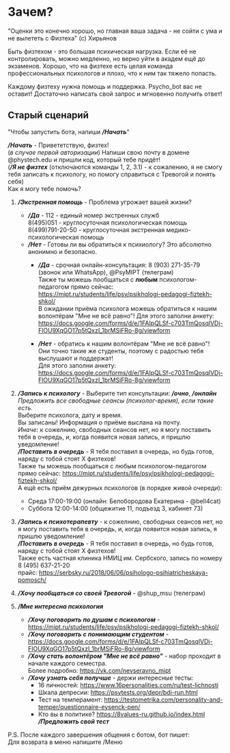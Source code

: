 # Зачем?
"Оценки это конечно хорошо, но главная ваша задача - не сойти с ума и не вылететь с Физтеха" (с) Хирьянов

Быть физтехом - это большая психическая нагрузка. Если её не контролировать, можно медленно, но верно уйти в академ ещё до экзаменов.
Хорошо, что на физтехе есть целая команда профессиональных психологов и плохо, что к ним так тяжело попасть.

Каждому физтеху нужна помощь и поддержка.
Psycho_bot вас не оставит! Достаточно написать свой запрос и мгновенно получить ответ!

## Старый сценарий
"Чтобы запустить бота, напиши ***/Начать***"

***/Начать*** - Привететствую, физтех!  
(*в случае первой авторизации*) Напиши свою почту в домене @phystech.edu и пришли код, который тебе придёт!  
(***/Я не физтех*** (отключаются команды 1, 2, 3.1) - к сожалению, я не смогу тебя записать к психологу, но помогу справиться с Тревогой и понять себя)  
Как я могу тебе помочь?
1. ***/Экстренная помощь*** - Проблема угрожает вашей жизни?
   - ***/Да*** - 112 - единый номер экстренных служб  
     8(495)051 - круглосуточная психологическая помощь  
     8(499)791-20-50 - круглосуточная экстренная медико-психологическая помощь
   - ***/Нет*** - Готовы ли вы обратиться к психиологу? Это абсолютно анонимно и безопасно.
      - ***/Да*** - срочная онлайн-консультация: 8 (903) 271-35-79 (звонок или WhatsApp), @PsyMIPT (телеграм)  
        Также ты можешь пообщаться с **любым** психологом-педагогом прямо сейчас: https://mipt.ru/students/life/psy/psikhologi-pedagogi-fiztekh-shkol/  
        В ожидании приёма психолога можешь обратиться к нашим волонтёрам "Мне не всё равно"! Для этого заполни анкету: https://docs.google.com/forms/d/e/1FAIpQLSf-c703TmQosqlVDj-FlOU9XqGO17p5tQxzI_1brMSiFRo-8g/viewform

      - ***/Нет*** - обратись к нашим волонтёрам "Мне не всё равно"! Они точно такие же студенты, поэтому с радостью тебя выслушают и поддержат!  
        Для этого заполни анкету: https://docs.google.com/forms/d/e/1FAIpQLSf-c703TmQosqlVDj-FlOU9XqGO17p5tQxzI_1brMSiFRo-8g/viewform


2. ***/Запись к психологу*** - Выберите тип консультации: ***/очно***, ***/онлайн***  
   *Предложить все свободные сеансы (психолог-время), если такие есть.*  
   Выберите психолога, дату и время.  
   Вы записаны! Информация о приёме выслана на почту.  
   *Иначе:* к сожелнию, свободных сеансов нет, но я могу поставить тебя в очередь, и, когда появится новая запись, я пришлю уведомление!  
   ***/Поставить в очередь*** - Я тебя поставил в очередь, но будь готов, наряду с тобой стоят Х физтехов!  
   Также ты можешь пообщаться с любым психологом-педагогом прямо сейчас: https://mipt.ru/students/life/psy/psikhologi-pedagogi-fiztekh-shkol/  
   А ещё есть приём дежурных психологов (в порядке живой очереди):
   - Среда 17:00-19:00 (онлайн: Белобородова Екатерина - @bell4cat)
   - Суббота 12:00-14:00 (общежитие 11, подъезд 3, кабинет 73)

3. ***/Запись к психотерапевту*** - к сожелнию, свободных сеансов нет, но я могу поставить тебя в очередь, и, когда появится новая запись, я пришлю уведомление!  
   ***/Поставить в очередь*** - Я тебя поставил в очередь, но будь готов, наряду с тобой стоят Х физтехов!  
   Также есть частная клиника НМИЦ им. Сербского, запись по номеру 8 (495) 637-21-20  
   прайс: https://serbsky.ru/2018/06/06/psihologo-psihiatricheskaya-pomosch/


3. ***/Хочу пообщаться со своей Тревогой*** - @shup_msu (телеграм)


4. ***/Мне интересна психология***
   - ***/Хочу поговорить по душам с психологом*** - https://mipt.ru/students/life/psy/psikhologi-pedagogi-fiztekh-shkol/
   - ***/Хочу поговорить с понимающим студентом*** - https://docs.google.com/forms/d/e/1FAIpQLSf-c703TmQosqlVDj-FlOU9XqGO17p5tQxzI_1brMSiFRo-8g/viewform
   - ***/Хочу стать волонтёром "Мне не всё равно"*** - набор проходит в начале каждого семестра.  
     Более подробно: https://vk.com/nevseravno_mipt
   - ***/Хочу узнать себя получше*** - держи интересные тесты:
      - 16 личностей: https://www.16personalities.com/ru/test-lichnosti
      - Шкала депресии: https://psytests.org/depr/bdi-run.html
      - Тест на темперамент: https://testometrika.com/personality-and-temper/questionnaire-eysenck-pen/
      - Кто вы в политике? https://8values-ru.github.io/index.html  
        ***/Предложить свой тест***


P.S. После каждого завершения общения с ботом, бот пишет:  
Для возврата в меню напишите /Меню